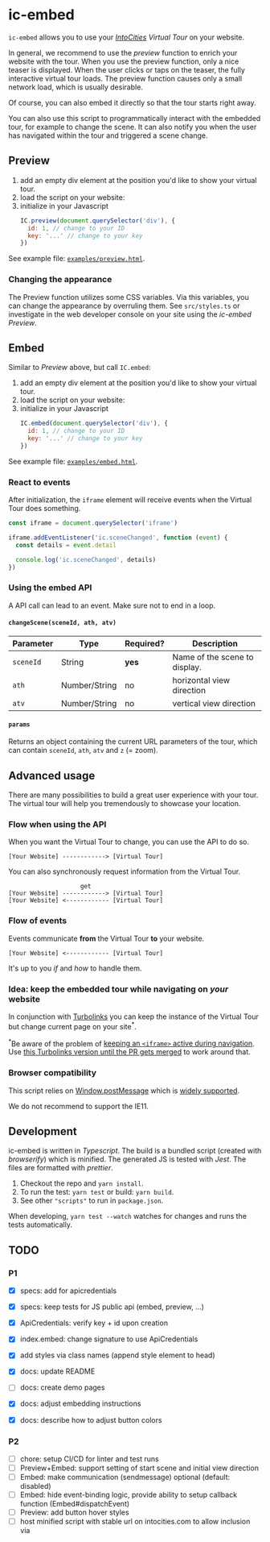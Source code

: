 # ic-embed

`ic-embed` allows you to use your _[IntoCities](https://intocities.com/) Virtual Tour_ on your website.

In general, we recommend to use the _preview_ function to enrich your website with the tour.
When you use the preview function, only a nice teaser is displayed. When the user clicks or taps on the teaser, the fully interactive virtual tour loads. The preview function causes only a small network load, which is usually desirable.

Of course, you can also embed it directly so that the tour starts right away.

You can also use this script to programmatically interact with the embedded tour, for example to change the scene. It can also notify you when the user has navigated within the tour and triggered a scene change.

## Preview

1. add an empty div element at the position you'd like to show your virtual tour.
2. load the script on your website:
   <script src="/path/to/ic-embed.min.js"></script>
3. initialize in your Javascript
   ```javascript
   IC.preview(document.querySelector('div'), {
     id: 1, // change to your ID
     key: '...' // change to your key
   })
   ```

See example file: [`examples/preview.html`](examples/preview.html).

### Changing the appearance

The Preview function utilizes some CSS variables. Via this variables, you can change the appearance by overruling them. See `src/styles.ts` or investigate in the web developer console on your site using the _ic-embed Preview_.

## Embed

Similar to _Preview_ above, but call `IC.embed`:

1. add an empty div element at the position you'd like to show your virtual tour.
2. load the script on your website:
   <script src="/path/to/ic-embed.min.js"></script>
3. initialize in your Javascript
   ```javascript
   IC.embed(document.querySelector('div'), {
     id: 1, // change to your ID
     key: '...' // change to your key
   })
   ```

See example file: [`examples/embed.html`](examples/embed.html).

### React to events

After initialization, the `iframe` element will receive events when the Virtual Tour does something.

```javascript
const iframe = document.querySelector('iframe')

iframe.addEventListener('ic.sceneChanged', function (event) {
  const details = event.detail

  console.log('ic.sceneChanged', details)
})
```

### Using the embed API

A API call can lead to an event. Make sure not to end in a loop.

#### `changeScene(sceneId, ath, atv)`

| Parameter | Type          | Required? | Description                   |
| --------- | ------------- | --------- | ----------------------------- |
| `sceneId` | String        | **yes**   | Name of the scene to display. |
| `ath`     | Number/String | no        | horizontal view direction     |
| `atv`     | Number/String | no        | vertical view direction       |

#### `params`

Returns an object containing the current URL parameters of the tour, which can contain `sceneId`, `ath`, `atv` and `z` (= zoom).

## Advanced usage

There are many possibilities to build a great user experience with your tour. The virtual tour will help you tremendously to showcase your location.

### Flow when using the API

When you want the Virtual Tour to change, you can use the API to do so.

```
[Your Website] ------------> [Virtual Tour]
```

You can also synchronously request information from the Virtual Tour.

```
                    get
[Your Website] ------------> [Virtual Tour]
[Your Website] <------------ [Virtual Tour]
```

### Flow of events

Events communicate **from** the Virtual Tour **to** your website.

```
[Your Website] <------------ [Virtual Tour]
```

It's up to you _if_ and _how_ to handle them.

### Idea: keep the embedded tour while navigating on _your_ website

In conjunction with [Turbolinks](https://github.com/turbolinks/turbolinks) you can keep the instance of the Virtual Tour but change current page on your site<sup>\*</sup>.

<sup>\*</sup>Be aware of the problem of [keeping an `<iframe>` active during navigation](https://stackoverflow.com/questions/8318264/how-to-move-an-iframe-in-the-dom-without-losing-its-state#answer-8318401). Use [this Turbolinks version until the PR gets merged](https://github.com/turbolinks/turbolinks/pull/457) to work around that.

### Browser compatibility

This script relies on [Window.postMessage](https://developer.mozilla.org/en-US/docs/Web/API/Window/postMessage) which is [widely supported](https://caniuse.com/#feat=x-doc-messaging).

We do not recommend to support the IE11.

## Development

ic-embed is written in _Typescript_. The build is a bundled script (created with _browserify_) which is minified.
The generated JS is tested with _Jest_. The files are formatted with _prettier_.

1. Checkout the repo and `yarn install`.
2. To run the test: `yarn test` or build: `yarn build`.
3. See other `"scripts"` to run in `package.json`.

When developing, `yarn test --watch` watches for changes and runs the tests automatically.

## TODO

### P1

- [x] specs: add for apicredentials
- [x] specs: keep tests for JS public api (embed, preview, ...)
- [x] ApiCredentials: verify key + id upon creation
- [x] index.embed: change signature to use ApiCredentials
- [x] add styles via class names (append style element to head)

- [x] docs: update README
- [ ] docs: create demo pages
- [x] docs: adjust embedding instructions
- [x] docs: describe how to adjust button colors

### P2

- [ ] chore: setup CI/CD for linter and test runs
- [ ] Preview+Embed: support setting of start scene and initial view direction
- [ ] Embed: make communication (sendmessage) optional (default: disabled)
- [ ] Embed: hide event-binding logic, provide ability to setup callback function (Embed#dispatchEvent)
- [ ] Preview: add button hover styles
- [ ] host minified script with stable url on intocities.com to allow inclusion via <script>.

### P3

- [ ] Preview: when container comes into the view, add preloads for tour
- [ ] Embed: are more preloads needed?
- [ ] ApiCredentials: rename? this contains URLs already ... should hold tour picture url etc, too, after verify

